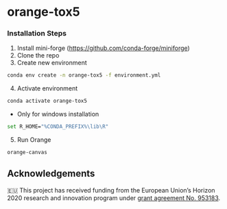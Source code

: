 # orange-tox5

### Installation Steps
1. Install mini-forge (https://github.com/conda-forge/miniforge)
2. Clone the repo
3. Create new environment
```bash
conda env create -n orange-tox5 -f environment.yml
```
4. Activate environment 
```bash
conda activate orange-tox5
```
* Only for windows installation 
```bash
set R_HOME="%CONDA_PREFIX%\lib\R"
```
5. Run Orange 
```bash
orange-canvas
```

## Acknowledgements

🇪🇺 This project has received funding from the European Union’s Horizon 2020 research and innovation program under [grant agreement No. 953183](https://cordis.europa.eu/project/id/953183).
